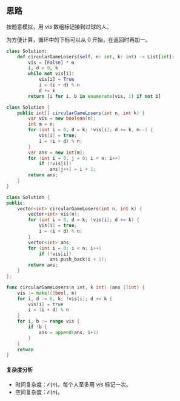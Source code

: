 ## 思路

按题意模拟，用 $\textit{vis}$ 数组标记接到过球的人。

为方便计算，循环中的下标可以从 $0$ 开始，在返回时再加一。

```py [sol1-Python3]
class Solution:
    def circularGameLosers(self, n: int, k: int) -> List[int]:
        vis = [False] * n
        i, d = 0, k
        while not vis[i]:
            vis[i] = True
            i = (i + d) % n
            d += k
        return [i for i, b in enumerate(vis, 1) if not b]
```

```java [sol1-Java]
class Solution {
    public int[] circularGameLosers(int n, int k) {
        var vis = new boolean[n];
        int m = n;
        for (int i = 0, d = k; !vis[i]; d += k, m--) {
            vis[i] = true;
            i = (i + d) % n;
        }
        var ans = new int[m];
        for (int i = 0, j = 0; i < n; i++)
            if (!vis[i])
                ans[j++] = i + 1;
        return ans;
    }
}
```

```cpp [sol1-C++]
class Solution {
public:
    vector<int> circularGameLosers(int n, int k) {
        vector<int> vis(n);
        for (int i = 0, d = k; !vis[i]; d += k) {
            vis[i] = true;
            i = (i + d) % n;
        }
        vector<int> ans;
        for (int i = 0; i < n; i++)
            if (!vis[i])
                ans.push_back(i + 1);
        return ans;
    }
};
```

```go [sol1-Go]
func circularGameLosers(n int, k int) (ans []int) {
	vis := make([]bool, n)
	for i, d := 0, k; !vis[i]; d += k {
		vis[i] = true
		i = (i + d) % n
	}
	for i, b := range vis {
		if !b {
			ans = append(ans, i+1)
		}
	}
	return
}
```

#### 复杂度分析

- 时间复杂度：$\mathcal{O}(n)$。每个人至多用 $\textit{vis}$ 标记一次。
- 空间复杂度：$\mathcal{O}(n)$。
